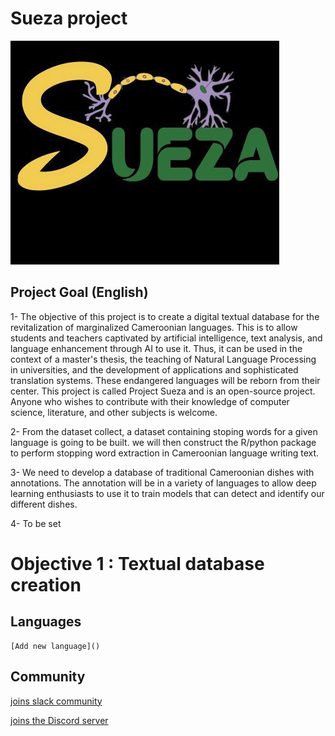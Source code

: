 # Sueza project
![fg](https://github.com/B23579/Sueza_project/blob/main/sueza.jpg)

## Project Goal (English)

1- The objective of this project is to create a digital textual database for the revitalization of marginalized Cameroonian languages. This is to allow students and teachers captivated by artificial intelligence, text analysis, and language enhancement through AI to use it. Thus, it can be used in the context of a master's thesis, the teaching of Natural Language Processing in universities, and the development of applications and sophisticated translation systems. These endangered languages will be reborn from their center. This project is called Project Sueza and is an open-source project. Anyone who wishes to contribute with their knowledge of computer science, literature, and other subjects is welcome. 

2- From the dataset collect, a dataset containing stoping words for a given language is going to be built. we will then construct the R/python package to perform stopping word extraction in Cameroonian language writing text. 

3- We need to develop a database of traditional Cameroonian dishes with annotations. The annotation will be in a variety of languages to allow deep learning enthusiasts to use it to train models that can detect and identify our different dishes. 

4- To be set

# Objective 1 : Textual database creation
  ## Languages
    [Add new language]()


## Community


[joins slack community](https://join.slack.com/t/suezaproject/shared_invite/zt-16inb8g5x-zlloXg1tMc6OyuCkIh6WHQ)


[joins the Discord server](https://discord.gg/dkybZNCD)
